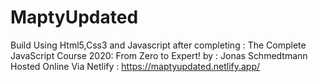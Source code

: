 # MaptyUpdated
Build Using Html5,Css3 and Javascript after completing :  The Complete JavaScript Course 2020: From Zero to Expert! by : Jonas Schmedtmann 
<br>
Hosted Online Via Netlify : https://maptyupdated.netlify.app/
</br>
